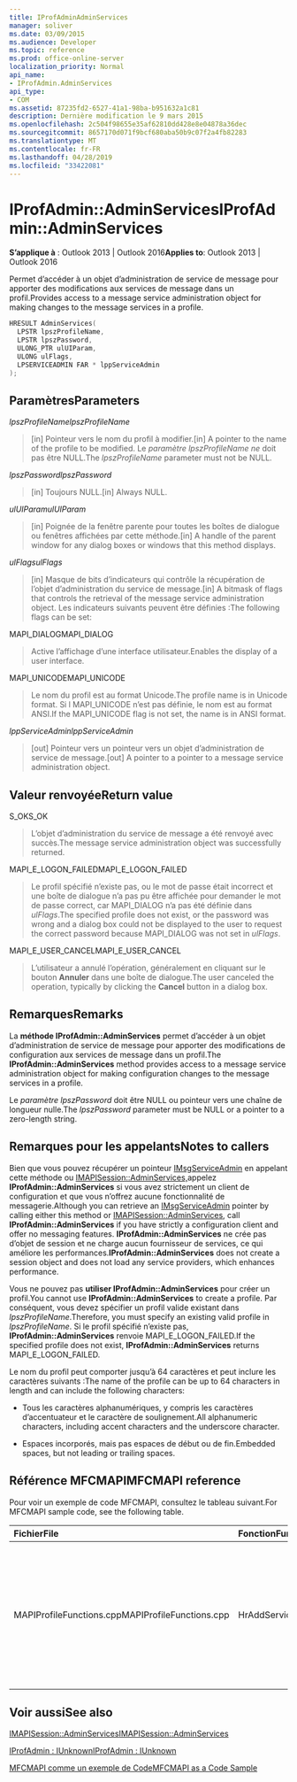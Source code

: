 ```yaml
---
title: IProfAdminAdminServices
manager: soliver
ms.date: 03/09/2015
ms.audience: Developer
ms.topic: reference
ms.prod: office-online-server
localization_priority: Normal
api_name:
- IProfAdmin.AdminServices
api_type:
- COM
ms.assetid: 87235fd2-6527-41a1-98ba-b951632a1c81
description: Dernière modification le 9 mars 2015
ms.openlocfilehash: 2c504f98655e35af62810dd428e8e04878a36dec
ms.sourcegitcommit: 8657170d071f9bcf680aba50b9c07f2a4fb82283
ms.translationtype: MT
ms.contentlocale: fr-FR
ms.lasthandoff: 04/28/2019
ms.locfileid: "33422081"
---
```

# <a name="iprofadminadminservices"></a><span data-ttu-id="8eabe-103">IProfAdmin::AdminServices</span><span class="sxs-lookup"><span data-stu-id="8eabe-103">IProfAdmin::AdminServices</span></span>

  
  
<span data-ttu-id="8eabe-104">**S’applique à** : Outlook 2013 | Outlook 2016</span><span class="sxs-lookup"><span data-stu-id="8eabe-104">**Applies to**: Outlook 2013 | Outlook 2016</span></span> 
  
<span data-ttu-id="8eabe-105">Permet d’accéder à un objet d’administration de service de message pour apporter des modifications aux services de message dans un profil.</span><span class="sxs-lookup"><span data-stu-id="8eabe-105">Provides access to a message service administration object for making changes to the message services in a profile.</span></span>
  
```cpp
HRESULT AdminServices(
  LPSTR lpszProfileName,
  LPSTR lpszPassword,
  ULONG_PTR ulUIParam,
  ULONG ulFlags,
  LPSERVICEADMIN FAR * lppServiceAdmin
);
```

## <a name="parameters"></a><span data-ttu-id="8eabe-106">Paramètres</span><span class="sxs-lookup"><span data-stu-id="8eabe-106">Parameters</span></span>

 <span data-ttu-id="8eabe-107">_lpszProfileName_</span><span class="sxs-lookup"><span data-stu-id="8eabe-107">_lpszProfileName_</span></span>
  
> <span data-ttu-id="8eabe-108">[in] Pointeur vers le nom du profil à modifier.</span><span class="sxs-lookup"><span data-stu-id="8eabe-108">[in] A pointer to the name of the profile to be modified.</span></span> <span data-ttu-id="8eabe-109">Le  _paramètre lpszProfileName ne_ doit pas être NULL.</span><span class="sxs-lookup"><span data-stu-id="8eabe-109">The  _lpszProfileName_ parameter must not be NULL.</span></span> 
    
 <span data-ttu-id="8eabe-110">_lpszPassword_</span><span class="sxs-lookup"><span data-stu-id="8eabe-110">_lpszPassword_</span></span>
  
> <span data-ttu-id="8eabe-111">[in] Toujours NULL.</span><span class="sxs-lookup"><span data-stu-id="8eabe-111">[in] Always NULL.</span></span> 
    
 <span data-ttu-id="8eabe-112">_ulUIParam_</span><span class="sxs-lookup"><span data-stu-id="8eabe-112">_ulUIParam_</span></span>
  
> <span data-ttu-id="8eabe-113">[in] Poignée de la fenêtre parente pour toutes les boîtes de dialogue ou fenêtres affichées par cette méthode.</span><span class="sxs-lookup"><span data-stu-id="8eabe-113">[in] A handle of the parent window for any dialog boxes or windows that this method displays.</span></span>
    
 <span data-ttu-id="8eabe-114">_ulFlags_</span><span class="sxs-lookup"><span data-stu-id="8eabe-114">_ulFlags_</span></span>
  
> <span data-ttu-id="8eabe-115">[in] Masque de bits d’indicateurs qui contrôle la récupération de l’objet d’administration du service de message.</span><span class="sxs-lookup"><span data-stu-id="8eabe-115">[in] A bitmask of flags that controls the retrieval of the message service administration object.</span></span> <span data-ttu-id="8eabe-116">Les indicateurs suivants peuvent être définies :</span><span class="sxs-lookup"><span data-stu-id="8eabe-116">The following flags can be set:</span></span>
    
<span data-ttu-id="8eabe-117">MAPI_DIALOG</span><span class="sxs-lookup"><span data-stu-id="8eabe-117">MAPI_DIALOG</span></span> 
  
> <span data-ttu-id="8eabe-118">Active l’affichage d’une interface utilisateur.</span><span class="sxs-lookup"><span data-stu-id="8eabe-118">Enables the display of a user interface.</span></span> 
    
<span data-ttu-id="8eabe-119">MAPI_UNICODE</span><span class="sxs-lookup"><span data-stu-id="8eabe-119">MAPI_UNICODE</span></span> 
  
> <span data-ttu-id="8eabe-120">Le nom du profil est au format Unicode.</span><span class="sxs-lookup"><span data-stu-id="8eabe-120">The profile name is in Unicode format.</span></span> <span data-ttu-id="8eabe-121">Si l MAPI_UNICODE n’est pas définie, le nom est au format ANSI.</span><span class="sxs-lookup"><span data-stu-id="8eabe-121">If the MAPI_UNICODE flag is not set, the name is in ANSI format.</span></span>
    
 <span data-ttu-id="8eabe-122">_lppServiceAdmin_</span><span class="sxs-lookup"><span data-stu-id="8eabe-122">_lppServiceAdmin_</span></span>
  
> <span data-ttu-id="8eabe-123">[out] Pointeur vers un pointeur vers un objet d’administration de service de message.</span><span class="sxs-lookup"><span data-stu-id="8eabe-123">[out] A pointer to a pointer to a message service administration object.</span></span>
    
## <a name="return-value"></a><span data-ttu-id="8eabe-124">Valeur renvoyée</span><span class="sxs-lookup"><span data-stu-id="8eabe-124">Return value</span></span>

<span data-ttu-id="8eabe-125">S_OK</span><span class="sxs-lookup"><span data-stu-id="8eabe-125">S_OK</span></span> 
  
> <span data-ttu-id="8eabe-126">L’objet d’administration du service de message a été renvoyé avec succès.</span><span class="sxs-lookup"><span data-stu-id="8eabe-126">The message service administration object was successfully returned.</span></span>
    
<span data-ttu-id="8eabe-127">MAPI_E_LOGON_FAILED</span><span class="sxs-lookup"><span data-stu-id="8eabe-127">MAPI_E_LOGON_FAILED</span></span> 
  
> <span data-ttu-id="8eabe-128">Le profil spécifié n’existe pas, ou le mot de passe était incorrect et une boîte de dialogue n’a pas pu être affichée pour demander le mot de passe correct, car MAPI_DIALOG n’a pas été définie dans  _ulFlags_.</span><span class="sxs-lookup"><span data-stu-id="8eabe-128">The specified profile does not exist, or the password was wrong and a dialog box could not be displayed to the user to request the correct password because MAPI_DIALOG was not set in  _ulFlags_.</span></span>
    
<span data-ttu-id="8eabe-129">MAPI_E_USER_CANCEL</span><span class="sxs-lookup"><span data-stu-id="8eabe-129">MAPI_E_USER_CANCEL</span></span> 
  
> <span data-ttu-id="8eabe-130">L’utilisateur a annulé l’opération, généralement en cliquant sur le bouton **Annuler** dans une boîte de dialogue.</span><span class="sxs-lookup"><span data-stu-id="8eabe-130">The user canceled the operation, typically by clicking the **Cancel** button in a dialog box.</span></span> 
    
## <a name="remarks"></a><span data-ttu-id="8eabe-131">Remarques</span><span class="sxs-lookup"><span data-stu-id="8eabe-131">Remarks</span></span>

<span data-ttu-id="8eabe-132">La **méthode IProfAdmin::AdminServices** permet d’accéder à un objet d’administration de service de message pour apporter des modifications de configuration aux services de message dans un profil.</span><span class="sxs-lookup"><span data-stu-id="8eabe-132">The **IProfAdmin::AdminServices** method provides access to a message service administration object for making configuration changes to the message services in a profile.</span></span> 
  
 <span data-ttu-id="8eabe-133">Le  _paramètre lpszPassword_ doit être NULL ou pointeur vers une chaîne de longueur nulle.</span><span class="sxs-lookup"><span data-stu-id="8eabe-133">The  _lpszPassword_ parameter must be NULL or a pointer to a zero-length string.</span></span> 
  
## <a name="notes-to-callers"></a><span data-ttu-id="8eabe-134">Remarques pour les appelants</span><span class="sxs-lookup"><span data-stu-id="8eabe-134">Notes to callers</span></span>

<span data-ttu-id="8eabe-135">Bien que vous pouvez récupérer un pointeur [IMsgServiceAdmin](imsgserviceadminiunknown.md) en appelant cette méthode ou [IMAPISession::AdminServices,](imapisession-adminservices.md)appelez **IProfAdmin::AdminServices** si vous avez strictement un client de configuration et que vous n’offrez aucune fonctionnalité de messagerie.</span><span class="sxs-lookup"><span data-stu-id="8eabe-135">Although you can retrieve an [IMsgServiceAdmin](imsgserviceadminiunknown.md) pointer by calling either this method or [IMAPISession::AdminServices](imapisession-adminservices.md), call **IProfAdmin::AdminServices** if you have strictly a configuration client and offer no messaging features.</span></span> <span data-ttu-id="8eabe-136">**IProfAdmin::AdminServices** ne crée pas d’objet de session et ne charge aucun fournisseur de services, ce qui améliore les performances.</span><span class="sxs-lookup"><span data-stu-id="8eabe-136">**IProfAdmin::AdminServices** does not create a session object and does not load any service providers, which enhances performance.</span></span> 
  
<span data-ttu-id="8eabe-137">Vous ne pouvez pas **utiliser IProfAdmin::AdminServices** pour créer un profil.</span><span class="sxs-lookup"><span data-stu-id="8eabe-137">You cannot use **IProfAdmin::AdminServices** to create a profile.</span></span> <span data-ttu-id="8eabe-138">Par conséquent, vous devez spécifier un profil valide existant dans  _lpszProfileName_.</span><span class="sxs-lookup"><span data-stu-id="8eabe-138">Therefore, you must specify an existing valid profile in  _lpszProfileName_.</span></span> <span data-ttu-id="8eabe-139">Si le profil spécifié n’existe pas, **IProfAdmin::AdminServices** renvoie MAPI_E_LOGON_FAILED.</span><span class="sxs-lookup"><span data-stu-id="8eabe-139">If the specified profile does not exist, **IProfAdmin::AdminServices** returns MAPI_E_LOGON_FAILED.</span></span> 
  
<span data-ttu-id="8eabe-140">Le nom du profil peut comporter jusqu’à 64 caractères et peut inclure les caractères suivants :</span><span class="sxs-lookup"><span data-stu-id="8eabe-140">The name of the profile can be up to 64 characters in length and can include the following characters:</span></span>
  
- <span data-ttu-id="8eabe-141">Tous les caractères alphanumériques, y compris les caractères d’accentuateur et le caractère de soulignement.</span><span class="sxs-lookup"><span data-stu-id="8eabe-141">All alphanumeric characters, including accent characters and the underscore character.</span></span> 
    
- <span data-ttu-id="8eabe-142">Espaces incorporés, mais pas espaces de début ou de fin.</span><span class="sxs-lookup"><span data-stu-id="8eabe-142">Embedded spaces, but not leading or trailing spaces.</span></span>
    
## <a name="mfcmapi-reference"></a><span data-ttu-id="8eabe-143">Référence MFCMAPI</span><span class="sxs-lookup"><span data-stu-id="8eabe-143">MFCMAPI reference</span></span>

<span data-ttu-id="8eabe-144">Pour voir un exemple de code MFCMAPI, consultez le tableau suivant.</span><span class="sxs-lookup"><span data-stu-id="8eabe-144">For MFCMAPI sample code, see the following table.</span></span>
  
|<span data-ttu-id="8eabe-145">**Fichier**</span><span class="sxs-lookup"><span data-stu-id="8eabe-145">**File**</span></span>|<span data-ttu-id="8eabe-146">**Fonction**</span><span class="sxs-lookup"><span data-stu-id="8eabe-146">**Function**</span></span>|<span data-ttu-id="8eabe-147">**Commentaire**</span><span class="sxs-lookup"><span data-stu-id="8eabe-147">**Comment**</span></span>|
|:-----|:-----|:-----|
|<span data-ttu-id="8eabe-148">MAPIProfileFunctions.cpp</span><span class="sxs-lookup"><span data-stu-id="8eabe-148">MAPIProfileFunctions.cpp</span></span>  <br/> | <span data-ttu-id="8eabe-149">HrAddServiceToProfile</span><span class="sxs-lookup"><span data-stu-id="8eabe-149">HrAddServiceToProfile</span></span>  <br/> |<span data-ttu-id="8eabe-150">MFCMAPI utilise la méthode **IProfAdmin::AdminServices** pour ouvrir un objet d’administration de service de message pour le profil sélectionné afin d’ajouter des services.</span><span class="sxs-lookup"><span data-stu-id="8eabe-150">MFCMAPI uses the **IProfAdmin::AdminServices** method to open a message service administration object for the selected profile to add services.</span></span>  <br/> |
   
## <a name="see-also"></a><span data-ttu-id="8eabe-151">Voir aussi</span><span class="sxs-lookup"><span data-stu-id="8eabe-151">See also</span></span>



[<span data-ttu-id="8eabe-152">IMAPISession::AdminServices</span><span class="sxs-lookup"><span data-stu-id="8eabe-152">IMAPISession::AdminServices</span></span>](imapisession-adminservices.md)
  
[<span data-ttu-id="8eabe-153">IProfAdmin : IUnknown</span><span class="sxs-lookup"><span data-stu-id="8eabe-153">IProfAdmin : IUnknown</span></span>](iprofadminiunknown.md)


[<span data-ttu-id="8eabe-154">MFCMAPI comme un exemple de Code</span><span class="sxs-lookup"><span data-stu-id="8eabe-154">MFCMAPI as a Code Sample</span></span>](mfcmapi-as-a-code-sample.md)

